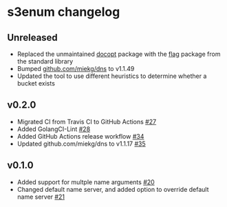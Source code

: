 # s3enum changelog

## Unreleased

- Replaced the unmaintained [docopt](https://github.com/docopt/docopt.go) package
  with the [flag](https://pkg.go.dev/flag) package from the standard library
- Bumped [github.com/miekg/dns](https://github.com/miekg/dns) to v1.1.49
- Updated the tool to use different heuristics to determine whether a bucket exists

## v0.2.0

- Migrated CI from Travis CI to GitHub Actions [\#27](https://github.com/koenrh/s3enum/pull/27)
- Added GolangCI-Lint [\#28](https://github.com/koenrh/s3enum/pull/28)
- Added GitHub Actions release workflow [\#34](https://github.com/koenrh/s3enum/pull/34)
- Updated github.com/miekg/dns to v1.1.17 [\#35](https://github.com/koenrh/s3enum/pull/35)

## v0.1.0

- Added support for multple name arguments [\#20](https://github.com/koenrh/s3enum/pull/20)
- Changed default name server, and added option to override default name server [\#21](https://github.com/koenrh/s3enum/pull/21)
